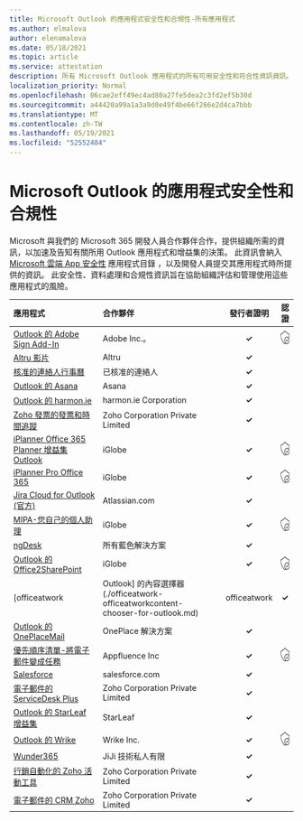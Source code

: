 ```yaml
---
title: Microsoft Outlook 的應用程式安全性和合規性-所有應用程式
ms.author: elmalova
author: elenamalova
ms.date: 05/18/2021
ms.topic: article
ms.service: attestation
description: 所有 Microsoft Outlook 應用程式的所有可用安全性和符合性資訊資訊。
localization_priority: Normal
ms.openlocfilehash: 06cae2eff49ec4ad80a27fe5dea2c3fd2ef5b30d
ms.sourcegitcommit: a44420a99a1a3a9d0e49f4be66f266e2d4ca7bbb
ms.translationtype: MT
ms.contentlocale: zh-TW
ms.lasthandoff: 05/19/2021
ms.locfileid: "52552484"
---
```

# <a name="microsoft-outlook-app-security-and-compliance"></a>Microsoft Outlook 的應用程式安全性和合規性

Microsoft 與我們的 Microsoft 365 開發人員合作夥伴合作，提供組織所需的資訊，以加速及告知有關所用 Outlook 應用程式和增益集的決策。 此資訊會納入 [Microsoft 雲端 App 安全性](https://www.microsoft.com/en-us/enterprise-mobility-security/cloud-app-security) 應用程式目錄 ，以及開發人員提交其應用程式時所提供的資訊。 此安全性、資料處理和合規性資訊旨在協助組織評估和管理使用這些應用程式的風險。

| **應用程式** | **合作夥伴** | **發行者證明** | **認證** |
|:--------|:------------|:----------------------:|:-------------:|
| [Outlook 的 Adobe Sign Add-In](./adobe-inc-sign-add-in-for-outlook.md) | Adobe Inc.。 | **✓** | <img alt="Certified application badge" src="../media/certified-badge.png" height="25" width="25" /> |
| [Altru 影片](./altru-videos.md) | Altru | **✓** |  |
| [核准的連絡人行事曆](./approved-contact-calendars.md) | 已核准的連絡人 | **✓** |  |
| [Outlook 的 Asana](./asana-for-outlook.md) | Asana | **✓** |  |
| [Outlook 的 harmon.ie](./harmonie-corporation-for-outlook.md) | harmon.ie Corporation | **✓** |  |
| [Zoho 發票的發票和時間追蹤](./zoho-corporation-private-limited-invoice-and-time-tracking.md) | Zoho Corporation Private Limited | **✓** |  |
| [iPlanner Office 365 Planner 增益集 Outlook](./iglobe-iplanner-office-365-planner-add-in-for-outlook.md) | iGlobe | **✓** | <img alt="Certified application badge" src="../media/certified-badge.png" height="25" width="25" /> |
| [iPlanner Pro Office 365](./iglobe-iplanner-pro-office-365.md) | iGlobe | **✓** | <img alt="Certified application badge" src="../media/certified-badge.png" height="25" width="25" /> |
| [Jira Cloud for Outlook (官方) ](./atlassiancom-jira-cloud-for-outlook-official.md) | Atlassian.com | **✓** |  |
| [MIPA-您自己的個人助理](./iglobe-mipa-your-own-personal-assistant.md) | iGlobe | **✓** | <img alt="Certified application badge" src="../media/certified-badge.png" height="25" width="25" /> |
| [ngDesk](./all-blue-solutions-ngdesk.md) | 所有藍色解決方案 | **✓** |  |
| [Outlook 的 Office2SharePoint](./iglobe-office2sharepoint-for-outlook.md) | iGlobe | **✓** | <img alt="Certified application badge" src="../media/certified-badge.png" height="25" width="25" /> |
| [officeatwork | Outlook] 的內容選擇器 (./officeatwork-officeatworkcontent-chooser-for-outlook.md)  | officeatwork | **✓** | <img alt="Certified application badge" src="../media/certified-badge.png" height="25" width="25" /> |
| [Outlook 的 OnePlaceMail](./oneplace-solutions-oneplacemail-for-outlook.md) | OnePlace 解決方案 | **✓** |  |
| [優先順序清單-將電子郵件變成任務](./appfluence-inc-priority-matrix-turn-emails-into-tasks.md) | Appfluence Inc | **✓** | <img alt="Certified application badge" src="../media/certified-badge.png" height="25" width="25" /> |
| [Salesforce](./salesforcecom-salesforce.md) | salesforce.com | **✓** |  |
| [電子郵件的 ServiceDesk Plus](./zoho-corporation-private-limited-servicedesk-plus-for-email.md) | Zoho Corporation Private Limited | **✓** |  |
| [Outlook 的 StarLeaf 增益集](./starleaf-add-in-for-outlook.md) | StarLeaf | **✓** |  |
| [Outlook 的 Wrike](./wrike-inc-for-outlook.md) | Wrike Inc. | **✓** | <img alt="Certified application badge" src="../media/certified-badge.png" height="25" width="25" /> |
| [Wunder365](./jiji-technologies-private-limited-wunder365.md) | JiJi 技術私人有限 | **✓** |  |
| [行銷自動化的 Zoho 活動工具](./zoho-corporation-private-limited-campaigns-tool-for-marketing-automation.md) | Zoho Corporation Private Limited | **✓** |  |
| [電子郵件的 CRM Zoho](./zoho-corporation-private-limited-crm-for-email.md) | Zoho Corporation Private Limited | **✓** |  |
